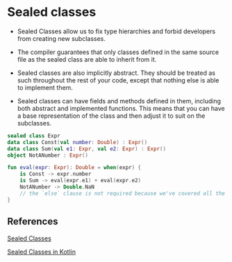 # Sealed classes

* Sealed Classes allow us to fix type hierarchies and forbid developers from creating new subclasses.

* The compiler guarantees that only classes defined in the same source file as the sealed class are able to inherit from it.

* Sealed classes are also implicitly abstract. They should be treated as such throughout the rest of your code, except that nothing else is able to implement them.

* Sealed classes can have fields and methods defined in them, including both abstract and implemented functions. This means that you can have a base representation of the class and then adjust it to suit on the subclasses.

```kotlin
sealed class Expr
data class Const(val number: Double) : Expr()
data class Sum(val e1: Expr, val e2: Expr) : Expr()
object NotANumber : Expr()

fun eval(expr: Expr): Double = when(expr) {
    is Const -> expr.number
    is Sum -> eval(expr.e1) + eval(expr.e2)
    NotANumber -> Double.NaN
    // the `else` clause is not required because we've covered all the cases
}
```

## References

[Sealed Classes](https://kotlinlang.org/docs/reference/sealed-classes.html)

[Sealed Classes in Kotlin](https://www.baeldung.com/kotlin-sealed-classes)